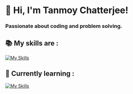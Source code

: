 # 👋 Hi, I'm Tanmoy Chatterjee!

### Passionate about coding and problem solving.
<!--
**iamTANMOY7/iamTANMOY7** is a ✨ _special_ ✨ repository because its `README.md` (this file) appears on your GitHub profile.

Here are some ideas to get you started:

- 🔭 I’m currently working on ...
- 🌱 I’m currently learning ...
- 👯 I’m looking to collaborate on ...
- 🤔 I’m looking for help with ...
- 💬 Ask me about ...
- 📫 How to reach me: ...
- 😄 Pronouns: ...
- ⚡ Fun fact: ...
-->
## 📚 My skills are :
[![My Skills](https://skillicons.dev/icons?i=html,css,c,cpp,django,java,python,mysql,linux,github)](https://skillicons.dev)

## 🌱 Currently learning :
[![My Skills](https://skillicons.dev/icons?i=js,nodejs,react,angular)](https://skillicons.dev)
